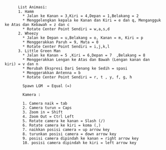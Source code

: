           List Animasi:
          1. Hamm
            * Jalan ke Kanan = 3,Kiri = 4,Depan = 1,Belakang = 2
            * Menggelengkan kepala ke Kanan dan Kiri = e dan q, Mengangguk ke Atas dan Kebawah = z dan c
            * Rotate Center Point Sendiri = w,a,s,d
          2. Wheezy
            * Jalan ke Depan = u,Belakang = o, Kanan = m, Kiri = p
            * Menggerakkan Paruh = 9, Mata = 0
            * Rotate Center Point Sendiri = i,j,k,l
          3. Little Green Man
            * Jalan ke Kanan = 5 ,Kiri = 6,Depan = 7  ,Belakang = 8
            * Menggerakkan Lengan ke Atas dan Bawah (Lengan kanan dan kiri) = v dan n
            * Merubah Ekspresi Dari Senang ke Sedih = spasi
            * Menggerakkan Antenna = b
            * Rotate Center Point Sendiri = r, t , y, f, g, h
            
            Spawn LGM  = Equal (=)
            
            Kamera : 
            
            1. Camera naik = tab
            2. Camera turun = Caps
            3. Zoom in = Shift
            4. Zoom Out = Ctrl Left
            5. Rotate camera ke kanan = Slash (/)
            6. Rotate camera ke kiri = koma (,)
            7. naikkan posisi camera = up arrow key
            8. turunkan posisi camera = down arrow key
            9. posisi camera dipindah ke kanan = right arrow key
            10. posisi camera dipindah ke kiri = left arrow key
